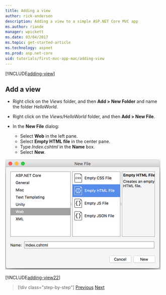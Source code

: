 ```yaml
---
title: Adding a view
author: rick-anderson
description: Adding a view to a simple ASP.NET Core MVC app
ms.author: riande
manager: wpickett
ms.date: 03/04/2017
ms.topic: get-started-article
ms.technology: aspnet
ms.prod: asp.net-core
uid: tutorials/first-mvc-app-mac/adding-view
---
```


[!INCLUDE[adding-view](../../includes/mvc-intro/adding_view1.md)]

## Add a view 

* Right click on the *Views* folder, and then **Add > New Folder** and name the folder *HelloWorld*.
* Right click on the *Views/HelloWorld* folder, and then **Add > New File**.
* In the **New File** dialog:

  * Select **Web** in the left pane.
  * Select **Empty HTML file** in the center pane.
  * Type *Index.cshtml* in the **Name** box.
  * Select **New**.

![Add New Item dialog](adding-view/_static/add_view.png)

[!INCLUDE[adding-view22](../../includes/mvc-intro/adding_view2.md)]

>[!div class="step-by-step"]
[Previous](adding-controller.md)
[Next](adding-model.md)
